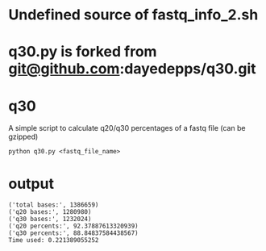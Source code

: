 # Undefined source of fastq_info_2.sh
# q30.py is forked from git@github.com:dayedepps/q30.git


# q30
A simple script to calculate q20/q30 percentages of a fastq file (can be gzipped)
```shell
python q30.py <fastq_file_name>
```
# output
```
('total bases:', 1386659)
('q20 bases:', 1280980)
('q30 bases:', 1232024)
('q20 percents:', 92.37887613320939)
('q30 percents:', 88.84837584438567)
Time used: 0.221389055252
```
